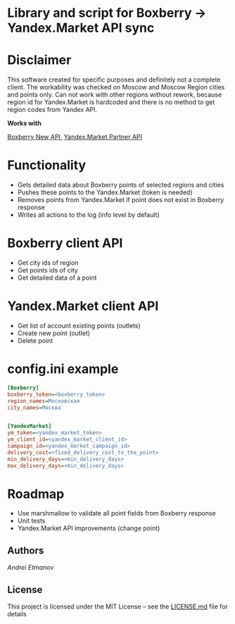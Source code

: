 # Library and script for Boxberry -> Yandex.Market API sync

# Disclaimer

This software created for specific purposes and definitely not a complete client. The workability was checked on Moscow and Moscow Region cities and points only. Can not work with other regions without rework, because region id for Yandex.Market is hardcoded and there is no method to get region codes from Yandex API.

**Works with**

[Boxberry New API](https://boxberry.ru/business_solutions/it_solutions/1089980/), [Yandex.Market Partner API](https://tech.yandex.com/market/partner/doc/dg/concepts/about-docpage/) 

# Functionality

- Gets detailed data about Boxberry points of selected regions and cities
- Pushes these points to the Yandex.Market (token is needed)
- Removes points from Yandex.Market if point does not exist in Boxberry response
- Writes all actions to the log (info level by default)

# Boxberry client API

- Get city ids of region
- Get points ids of city
- Get detailed data of a point

# Yandex.Market client API

- Get list of account existing points (outlets)
- Create new point (outlet)
- Delete point

# config.ini example

```ini
[Boxberry]
boxberry_token=<boxberry_token>
region_names=Московская
city_names=Москва


[YandexMarket]
ym_token=<yandex_market_token>
ym_client_id=<yandex_market_client_id>
campaign_id=<yandex_market_campaign_id>
delivery_cost=<fixed_delivery_cost_to_the_point>
min_delivery_days=<min_delivery_days>
max_delivery_days=<min_delivery_days>
```

# Roadmap

- Use marshmallow to validate all point fields from Boxberry response
- Unit tests
- Yandex.Market API improvements (change point)

## Authors

*Andrei Etmanov*

## License

This project is licensed under the MIT License – see the [LICENSE.md](LICENSE.md) file for details
